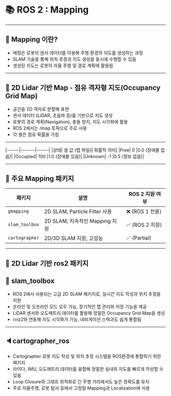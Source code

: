 
# 📚 ROS 2 : Mapping 

---

## 📣 Mapping 이란?

- 매핑은 로봇이 센서 데이터를 이용해 주행 환경의 지도를 생성하는 과정
- SLAM 기술을 통해 위치 추정과 지도 생성을 동시에 수행할 수 있음
- 생성된 지도는 로봇의 자율 주행 및 경로 계획에 활용됨

---
## 🎐 2D Lidar 기반 Map - 점유 격자형 지도(Occupancy Grid Map)

- 공간을 2D 격자로 분할해 표현
- 센서 데이터 (LiDAR, 초음파 등)를 기반으로 지도 생성
- 로봇의 경로 계획(Navigation), 충돌 방지, 지도 시각화에 활용
- ROS 2에서는 /map 토픽으로 주로 사용
- 각 셀은 점유 확률을 가짐
---
|------|-------|------|
|상태|	셀 값 (맵 파일)|	확률적 의미|
|Free|	0	|0.0 (장애물 없음)|
|Occupied|	100	|1.0 (장애물 있음)|
|Unknown|	-1	|0.5 (정보 없음)|

---

## 💾 주요 Mapping 패키지
| 패키지          | 설명                        | ROS 2 지원 여부  |
|----------------|----------------------------|----------------|
| `gmapping`     | 2D SLAM, Particle Filter 사용 | ❌ (ROS 1 전용) |
| `slam_toolbox` | 2D SLAM, 지속적인 Mapping 지원 | ✅ (ROS 2 지원) |
| `cartographer` | 2D/3D SLAM 지원, 고성능       | ✅ (Partial)    |

---

## 🎒 2D Lidar 기반 ros2 패키지

## 🔦 slam_toolbox

- ROS 2에서 사용되는 고급 2D SLAM 패키지로, 실시간 지도 작성과 위치 추정을 지원
- 온라인 및 오프라인 모드 모두 가능, 장기적인 맵 관리와 저장 기능을 제공
- LiDAR 센서와 오도메트리 데이터를 활용해 정밀한 Occupancy Grid Map을 생성
- rviz2와 연동해 지도 시각화가 가능, 네비게이션 스택과도 쉽게 통합됨
---
## 🔈cartographer_ros

- Cartographer 로봇 지도 작성 및 위치 추정 시스템을 ROS환경에 통합하기 위한 패키지
- 라이다, IMU, 오도메트리 데이터를 융합해 정밀한 실내외 지도를 빠르게 작성할 수 있음
- Loop Closure와 그래프 최적화로 긴 주행 거리에서도 높은 정확도를 유지
- 주로 자율주행, 로봇 탐사 등에서 고정밀 Mapping과 Localization에 사용

